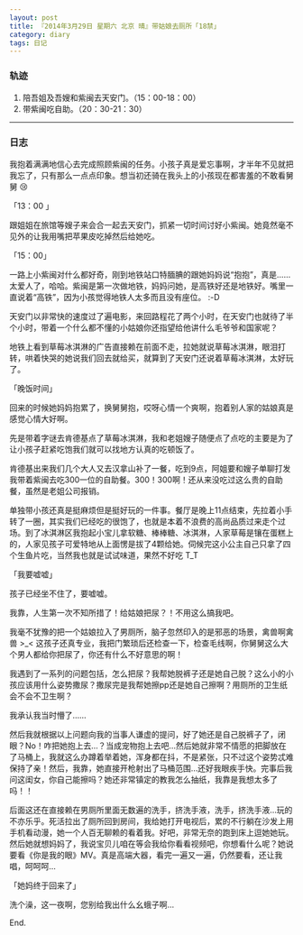 ```yaml
---
layout: post
title: 『2014年3月29日 星期六 北京 晴』带姑娘去厕所「18禁」
category: diary
tags: 日记
---
```


### **轨迹**

1. 陪吾姐及吾嫂和紫闽去天安门。（15：00-18：00）
2. 带紫闽吃自助。（20：30-21：30）

- - -

### **日志**

我抱着满满地信心去完成照顾紫闽的任务。小孩子真是爱忘事啊，才半年不见就把我忘了，只有那么一点点印象。想当初还骑在我头上的小孩现在都害羞的不敢看舅舅 😢 

「13：00 」

跟姐姐在旅馆等嫂子来会合一起去天安门，抓紧一切时间讨好小紫闽。她竟然毫不见外的让我用嘴把苹果皮吃掉然后给她吃。

「15：00」

一路上小紫闽对什么都好奇，刚到地铁站口特腼腆的跟她妈妈说“抱抱”，真是……太爱人了，哈哈。紫闽是第一次做地铁，妈妈问她，是高铁好还是地铁好。嘴里一直说着“高铁”，因为小孩觉得地铁人太多而且没有座位。 :-D 

天安门以非常快的速度过了遍电影，来回路程花了两个小时，在天安门也就待了半个小时，带着一个什么都不懂的小姑娘你还指望给他讲什么毛爷爷和国家呢？

地铁上看到草莓冰淇淋的广告直接赖在前面不走，拉她就说草莓冰淇淋，眼泪打转，哄着快哭的她说我们回去就给买，就算到了天安门还说着草莓冰淇淋，太好玩了。

「晚饭时间」

回来的时候她妈妈抱累了，换舅舅抱，哎呀心情一个爽啊，抱着别人家的姑娘真是感觉心情大好啊。

先是带着字谜去肯德基点了草莓冰淇淋，我和老姐嫂子随便点了点吃的主要是为了让小孩子赶紧吃饱我们就可以找地方认真的吃顿饭了。

肯德基出来我们几个大人又去汉拿山补了一餐，吃到9点，阿姐要和嫂子单聊打发我带着紫闽去吃300一位的自助餐。300！300啊！还从来没吃过这么贵的自助餐，虽然是老姐公司报销。

单独带小孩还真是挺麻烦但是挺好玩的一件事。餐厅是晚上11点结束，先拉着小手转了一圈，其实我们已经吃的很饱了，也就是本着不浪费的高尚品质过来走个过场。到了冰淇淋区我抱起小宝儿拿软糖、棒棒糖、冰淇淋，人家草莓是镶在蛋糕上的，人家见孩子可爱特地从上面愣是拔了4颗给她。伺候完这小公主自己只拿了四个生鱼片吃，当然我也就是试试味道，果然不好吃 T_T  

「我要嘘嘘」

孩子已经坐不住了，要嘘嘘。

我靠，人生第一次不知所措了！给姑娘把尿？！不用这么搞我吧。

我毫不犹豫的把一个姑娘拉入了男厕所，脑子忽然印入的是邪恶的场景，禽兽啊禽兽 >_< 这孩子还真专业，我把门繁琐后还检查一下，检查毛线啊，你舅舅这么大个男人都给你把尿了，你还有什么不好意思的啊！

我遇到了一系列的问题包括，怎么把尿？我帮她脱裤子还是她自己脱？这么小的小孩应该用什么姿势撒尿？撒尿完是我帮她擦pp还是她自己擦啊？用厕所的卫生纸会不会不卫生啊？

我承认我当时懵了……

然后我就根据以上问题向我的当事人谦虚的提问，好了她还是自己脱裤子了，闭眼？No！咋把她抱上去…？当成宠物抱上去吧…然后她就非常不情愿的把脚放在了马桶上，我就这么办蹲着举着她，浑身都在抖，不是紧张，只不过这个姿势忒难保持了亲！然后，我靠，她直接开枪射出了马桶范围…还好我眼疾手快。完事后我问这闺女，你自己能擦吗？她还非常镇定的教我怎么抽纸，我靠是我想太多了吗！！

后面这还在直接赖在男厕所里面无数遍的洗手，挤洗手液，洗手，挤洗手液…玩的不亦乐乎。死活拉出了厕所回到房间，我给她打开电视后，累的不行躺在沙发上用手机看动漫，她一个人百无聊赖的看着我。好吧，非常无奈的跑到床上逗她她玩。然后她就想妈妈了，我说宝贝儿咱在等会我给你看看视频吧，你想看什么呢？她说要看《你是我的眼》MV。真是高端大器，看完一遍又一遍，仍然要看，还让我唱，呵呵呵…

「她妈终于回来了」

洗个澡，这一夜啊，您别给我出什么幺蛾子啊…

End.
